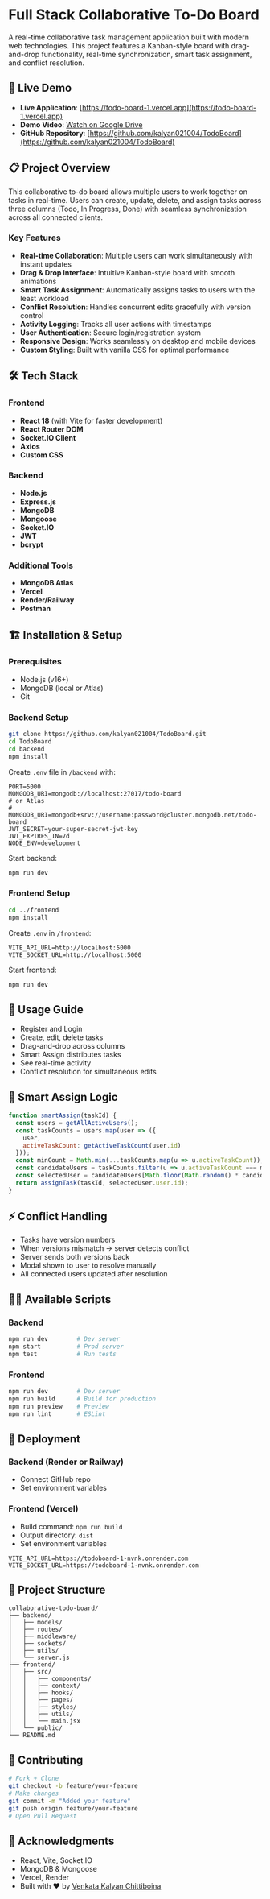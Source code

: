# Full Stack Collaborative To-Do Board

A real-time collaborative task management application built with modern web technologies. This project features a Kanban-style board with drag-and-drop functionality, real-time synchronization, smart task assignment, and conflict resolution.

## 🚀 Live Demo

* **Live Application**: [https://todo-board-1.vercel.app](https://todo-board-1.vercel.app)
* **Demo Video**: [Watch on Google Drive](https://drive.google.com/file/d/1QsHhBoFH7c7Rn5LaH8s5vzgEQslV5hY6)
* **GitHub Repository**: [https://github.com/kalyan021004/TodoBoard](https://github.com/kalyan021004/TodoBoard)

## 📋 Project Overview

This collaborative to-do board allows multiple users to work together on tasks in real-time. Users can create, update, delete, and assign tasks across three columns (Todo, In Progress, Done) with seamless synchronization across all connected clients.

### Key Features

* **Real-time Collaboration**: Multiple users can work simultaneously with instant updates
* **Drag & Drop Interface**: Intuitive Kanban-style board with smooth animations
* **Smart Task Assignment**: Automatically assigns tasks to users with the least workload
* **Conflict Resolution**: Handles concurrent edits gracefully with version control
* **Activity Logging**: Tracks all user actions with timestamps
* **User Authentication**: Secure login/registration system
* **Responsive Design**: Works seamlessly on desktop and mobile devices
* **Custom Styling**: Built with vanilla CSS for optimal performance

## 🛠️ Tech Stack

### Frontend

* **React 18** (with Vite for faster development)
* **React Router DOM**
* **Socket.IO Client**
* **Axios**
* **Custom CSS**

### Backend

* **Node.js**
* **Express.js**
* **MongoDB**
* **Mongoose**
* **Socket.IO**
* **JWT**
* **bcrypt**

### Additional Tools

* **MongoDB Atlas**
* **Vercel**
* **Render/Railway**
* **Postman**

## 🏗️ Installation & Setup

### Prerequisites

* Node.js (v16+)
* MongoDB (local or Atlas)
* Git

### Backend Setup

```bash
git clone https://github.com/kalyan021004/TodoBoard.git
cd TodoBoard
cd backend
npm install
```

Create `.env` file in `/backend` with:

```env
PORT=5000
MONGODB_URI=mongodb://localhost:27017/todo-board
# or Atlas
# MONGODB_URI=mongodb+srv://username:password@cluster.mongodb.net/todo-board
JWT_SECRET=your-super-secret-jwt-key
JWT_EXPIRES_IN=7d
NODE_ENV=development
```

Start backend:

```bash
npm run dev
```

### Frontend Setup

```bash
cd ../frontend
npm install
```

Create `.env` in `/frontend`:

```env
VITE_API_URL=http://localhost:5000
VITE_SOCKET_URL=http://localhost:5000
```

Start frontend:

```bash
npm run dev
```

## 📱 Usage Guide

* Register and Login
* Create, edit, delete tasks
* Drag-and-drop across columns
* Smart Assign distributes tasks
* See real-time activity
* Conflict resolution for simultaneous edits

## 🧐 Smart Assign Logic

```js
function smartAssign(taskId) {
  const users = getAllActiveUsers();
  const taskCounts = users.map(user => ({
    user,
    activeTaskCount: getActiveTaskCount(user.id)
  }));
  const minCount = Math.min(...taskCounts.map(u => u.activeTaskCount));
  const candidateUsers = taskCounts.filter(u => u.activeTaskCount === minCount);
  const selectedUser = candidateUsers[Math.floor(Math.random() * candidateUsers.length)];
  return assignTask(taskId, selectedUser.user.id);
}
```

## ⚡ Conflict Handling

* Tasks have version numbers
* When versions mismatch → server detects conflict
* Server sends both versions back
* Modal shown to user to resolve manually
* All connected users updated after resolution

## 🏃‍♂️ Available Scripts

### Backend

```bash
npm run dev        # Dev server
npm start          # Prod server
npm test           # Run tests
```

### Frontend

```bash
npm run dev        # Dev server
npm run build      # Build for production
npm run preview    # Preview
npm run lint       # ESLint
```

## 🚀 Deployment

### Backend (Render or Railway)

* Connect GitHub repo
* Set environment variables

### Frontend (Vercel)

* Build command: `npm run build`
* Output directory: `dist`
* Set environment variables

```env
VITE_API_URL=https://todoboard-1-nvnk.onrender.com
VITE_SOCKET_URL=https://todoboard-1-nvnk.onrender.com
```

## 📁 Project Structure

```
collaborative-todo-board/
├── backend/
│   ├── models/
│   ├── routes/
│   ├── middleware/
│   ├── sockets/
│   ├── utils/
│   └── server.js
├── frontend/
│   ├── src/
│   │   ├── components/
│   │   ├── context/
│   │   ├── hooks/
│   │   ├── pages/
│   │   ├── styles/
│   │   ├── utils/
│   │   └── main.jsx
│   └── public/
└── README.md
```

## 🤝 Contributing

```bash
# Fork + Clone
git checkout -b feature/your-feature
# Make changes
git commit -m "Added your feature"
git push origin feature/your-feature
# Open Pull Request
```

## 🙏 Acknowledgments

* React, Vite, Socket.IO
* MongoDB & Mongoose
* Vercel, Render
* Built with ❤️ by [Venkata Kalyan Chittiboina](https://github.com/kalyan021004)
